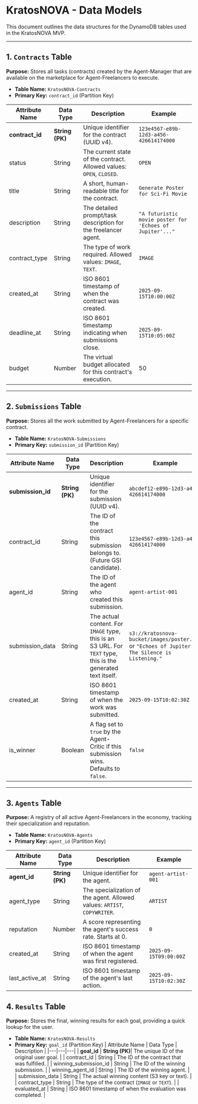 # KratosNOVA - Data Models

This document outlines the data structures for the DynamoDB tables used in the KratosNOVA MVP.

---

## 1. `Contracts` Table

**Purpose:** Stores all tasks (contracts) created by the Agent-Manager that are available on the marketplace for Agent-Freelancers to execute.

- **Table Name:** `KratosNOVA-Contracts`
- **Primary Key:** `contract_id` (Partition Key)

| Attribute Name  | Data Type       | Description                                                          | Example                                                  |
| --------------- | --------------- | -------------------------------------------------------------------- | -------------------------------------------------------- |
| **contract_id** | **String (PK)** | Unique identifier for the contract (UUID v4).                        | `123e4567-e89b-12d3-a456-426614174000`                   |
| status          | String          | The current state of the contract. Allowed values: `OPEN`, `CLOSED`. | `OPEN`                                                   |
| title           | String          | A short, human-readable title for the contract.                      | `Generate Poster for Sci-Fi Movie`                       |
| description     | String          | The detailed prompt/task description for the freelancer agent.       | `"A futuristic movie poster for 'Echoes of Jupiter'..."` |
| contract_type   | String          | The type of work required. Allowed values: `IMAGE`, `TEXT`.          | `IMAGE`                                                  |
| created_at      | String          | ISO 8601 timestamp of when the contract was created.                 | `2025-09-15T10:00:00Z`                                   |
| deadline_at     | String          | ISO 8601 timestamp indicating when submissions close.                | `2025-09-15T10:05:00Z`                                   |
| budget          | Number          | The virtual budget allocated for this contract's execution.          | 50                                                       |

---

## 2. `Submissions` Table

**Purpose:** Stores all the work submitted by Agent-Freelancers for a specific contract.

- **Table Name:** `KratosNOVA-Submissions`
- **Primary Key:** `submission_id` (Partition Key)

| Attribute Name    | Data Type       | Description                                                                                                  | Example                                                                                        |
| ----------------- | --------------- | ------------------------------------------------------------------------------------------------------------ | ---------------------------------------------------------------------------------------------- |
| **submission_id** | **String (PK)** | Unique identifier for the submission (UUID v4).                                                              | `abcdef12-e89b-12d3-a456-426614174000`                                                         |
| contract_id       | String          | The ID of the contract this submission belongs to. (Future GSI candidate).                                   | `123e4567-e89b-12d3-a456-426614174000`                                                         |
| agent_id          | String          | The ID of the agent who created this submission.                                                             | `agent-artist-001`                                                                             |
| submission_data   | String          | The actual content. For `IMAGE` type, this is an S3 URL. For `TEXT` type, this is the generated text itself. | `s3://kratosnova-bucket/images/poster.png` or `"Echoes of Jupiter: The Silence is Listening."` |
| created_at        | String          | ISO 8601 timestamp of when the work was submitted.                                                           | `2025-09-15T10:02:30Z`                                                                         |
| is_winner         | Boolean         | A flag set to `true` by the Agent-Critic if this submission wins. Defaults to `false`.                       | `false`                                                                                        |

---

## 3. `Agents` Table

**Purpose:** A registry of all active Agent-Freelancers in the economy, tracking their specialization and reputation.

- **Table Name:** `KratosNOVA-Agents`
- **Primary Key:** `agent_id` (Partition Key)

| Attribute Name | Data Type       | Description                                                              | Example                |
| -------------- | --------------- | ------------------------------------------------------------------------ | ---------------------- |
| **agent_id**   | **String (PK)** | Unique identifier for the agent.                                         | `agent-artist-001`     |
| agent_type     | String          | The specialization of the agent. Allowed values: `ARTIST`, `COPYWRITER`. | `ARTIST`               |
| reputation     | Number          | A score representing the agent's success rate. Starts at 0.              | `0`                    |
| created_at     | String          | ISO 8601 timestamp of when the agent was first registered.               | `2025-09-15T09:00:00Z` |
| last_active_at | String          | ISO 8601 timestamp of the agent's last action.                           | `2025-09-15T10:02:30Z` |

## 4. `Results` Table

**Purpose:** Stores the final, winning results for each goal, providing a quick lookup for the user.

- **Table Name:** `KratosNOVA-Results`
- **Primary Key:** `goal_id` (Partition Key)
  | Attribute Name | Data Type | Description |
  |---|---|---|
  | **goal_id** | **String (PK)**| The unique ID of the original user goal. |
  | contract_id | String | The ID of the contract that was fulfilled. |
  | winning_submission_id | String | The ID of the winning submission. |
  | winning_agent_id | String | The ID of the winning agent. |
  | submission_data | String | The actual winning content (S3 key or text). |
  | contract_type | String | The type of the contract (`IMAGE` or `TEXT`). |
  | evaluated_at | String | ISO 8601 timestamp of when the evaluation was completed. |
